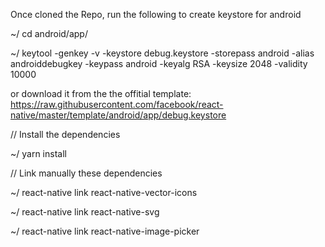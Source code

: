 Once cloned the Repo, run the following to create keystore for android

~/ cd android/app/

~/ keytool -genkey -v -keystore debug.keystore -storepass android -alias androiddebugkey -keypass android -keyalg RSA -keysize 2048 -validity 10000

or download it from the the offitial template:
https://raw.githubusercontent.com/facebook/react-native/master/template/android/app/debug.keystore

// Install the dependencies

~/ yarn install

// Link manually these dependencies

~/ react-native link react-native-vector-icons

~/ react-native link react-native-svg

~/ react-native link react-native-image-picker